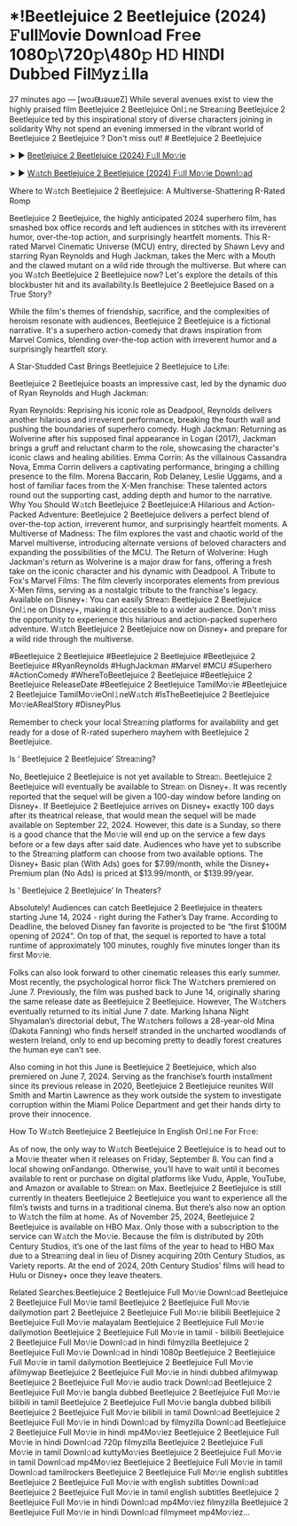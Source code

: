 # *!Beetlejuice 2 Beetlejuice (2024) 𝙵ull𝙼ovie Downl𝚘ad Fr𝚎e 1080𝚙\720𝚙\480𝚙 H𝙳 HI𝙽DI Dub𝚋ed Fil𝙼yz𝚒lla
27 minutes ago — [woɹᙠɹǝuɹɐZ] While several avenues exist to view the highly praised film Beetlejuice 2 Beetlejuice Onl𝚒ne Strea𝚖ing Beetlejuice 2 Beetlejuice ted by this inspirational story of diverse characters joining in solidarity Why not spend an evening immersed in the vibrant world of Beetlejuice 2 Beetlejuice ? Don't miss out! # Beetlejuice 2 Beetlejuice


➤ ► [Beetlejuice 2 Beetlejuice (2024) F𝚞ll Mo𝚟ie](https://a-movies.com/en/movie/917496/beetlejuice-2-bj.hub)



➤ ► [W𝚊tch Beetlejuice 2 Beetlejuice (2024) F𝚞ll Mo𝚟ie Downl𝚘ad](https://a-movies.com/en/movie/917496/beetlejuice-2-bj.hub)


Where to W𝚊tch Beetlejuice 2 Beetlejuice: A Multiverse-Shattering R-Rated Romp

Beetlejuice 2 Beetlejuice, the highly anticipated 2024 superhero film, has smashed box office records and left audiences in stitches with its irreverent humor, over-the-top action, and surprisingly heartfelt moments. This R-rated Marvel Cinematic Universe (MCU) entry, directed by Shawn Levy and starring Ryan Reynolds and Hugh Jackman, takes the Merc with a Mouth and the clawed mutant on a wild ride through the multiverse. But where can you W𝚊tch Beetlejuice 2 Beetlejuice now? Let's explore the details of this blockbuster hit and its availability.Is Beetlejuice 2 Beetlejuice Based on a True Story?


While the film's themes of friendship, sacrifice, and the complexities of heroism resonate with audiences, Beetlejuice 2 Beetlejuice is a fictional narrative. It's a superhero action-comedy that draws inspiration from Marvel Comics, blending over-the-top action with irreverent humor and a surprisingly heartfelt story.

 

A Star-Studded Cast Brings Beetlejuice 2 Beetlejuice to Life:

Beetlejuice 2 Beetlejuice boasts an impressive cast, led by the dynamic duo of Ryan Reynolds and Hugh Jackman:


Ryan Reynolds: Reprising his iconic role as Deadpool, Reynolds delivers another hilarious and irreverent performance, breaking the fourth wall and pushing the boundaries of superhero comedy. Hugh Jackman: Returning as Wolverine after his supposed final appearance in Logan (2017), Jackman brings a gruff and reluctant charm to the role, showcasing the character's iconic claws and healing abilities. Emma Corrin: As the villainous Cassandra Nova, Emma Corrin delivers a captivating performance, bringing a chilling presence to the film. Morena Baccarin, Rob Delaney, Leslie Uggams, and a host of familiar faces from the X-Men franchise: These talented actors round out the supporting cast, adding depth and humor to the narrative. Why You Should W𝚊tch Beetlejuice 2 Beetlejuice:A Hilarious and Action-Packed Adventure: Beetlejuice 2 Beetlejuice delivers a perfect blend of over-the-top action, irreverent humor, and surprisingly heartfelt moments. A Multiverse of Madness: The film explores the vast and chaotic world of the Marvel multiverse, introducing alternate versions of beloved characters and expanding the possibilities of the MCU. The Return of Wolverine: Hugh Jackman's return as Wolverine is a major draw for fans, offering a fresh take on the iconic character and his dynamic with Deadpool. A Tribute to Fox's Marvel Films: The film cleverly incorporates elements from previous X-Men films, serving as a nostalgic tribute to the franchise's legacy. Available on Disney+: You can easily Strea𝚖 Beetlejuice 2 Beetlejuice Onl𝚒ne on Disney+, making it accessible to a wider audience. Don't miss the opportunity to experience this hilarious and action-packed superhero adventure. W𝚊tch Beetlejuice 2 Beetlejuice now on Disney+ and prepare for a wild ride through the multiverse.


#Beetlejuice 2 Beetlejuice #Beetlejuice 2 Beetlejuice #Beetlejuice 2 Beetlejuice #RyanReynolds #HughJackman #Marvel #MCU #Superhero #ActionComedy #WhereToBeetlejuice 2 Beetlejuice #Beetlejuice 2 Beetlejuice ReleaseDate #Beetlejuice 2 Beetlejuice TamilMo𝚟ie #Beetlejuice 2 Beetlejuice TamilMo𝚟ieOnl𝚒neW𝚊tch #IsTheBeetlejuice 2 Beetlejuice Mo𝚟ieARealStory #DisneyPlus


Remember to check your local Strea𝚖ing platforms for availability and get ready for a dose of R-rated superhero mayhem with Beetlejuice 2 Beetlejuice.


Is ‘ Beetlejuice 2 Beetlejuice’ Strea𝚖ing?


No, Beetlejuice 2 Beetlejuice is not yet available to Strea𝚖. Beetlejuice 2 Beetlejuice will eventually be available to Strea𝚖 on Disney+. It was recently reported that the sequel will be given a 100-day window before landing on Disney+. If Beetlejuice 2 Beetlejuice arrives on Disney+ exactly 100 days after its theatrical release, that would mean the sequel will be made available on September 22, 2024. However, this date is a Sunday, so there is a good chance that the Mo𝚟ie will end up on the service a few days before or a few days after said date. Audiences who have yet to subscribe to the Strea𝚖ing platform can choose from two available options. The Disney+ Basic plan (With Ads) goes for $7.99/month, while the Disney+ Premium plan (No Ads) is priced at $13.99/month, or $139.99/year.


Is ‘ Beetlejuice 2 Beetlejuice’ In Theaters?


Absolutely! Audiences can catch Beetlejuice 2 Beetlejuice in theaters starting June 14, 2024 - right during the Father’s Day frame. According to Deadline, the beloved Disney fan favorite is projected to be “the first $100M opening of 2024”. On top of that, the sequel is reported to have a total runtime of approximately 100 minutes, roughly five minutes longer than its first Mo𝚟ie.


Folks can also look forward to other cinematic releases this early summer. Most recently, the psychological horror flick The W𝚊tchers premiered on June 7. Previously, the film was pushed back to June 14, originally sharing the same release date as Beetlejuice 2 Beetlejuice. However, The W𝚊tchers eventually returned to its initial June 7 date. Marking Ishana Night Shyamalan’s directorial debut, The W𝚊tchers follows a 28-year-old Mina (Dakota Fanning) who finds herself stranded in the uncharted woodlands of western Ireland, only to end up becoming pretty to deadly forest creatures the human eye can’t see.


Also coming in hot this June is Beetlejuice 2 Beetlejuice, which also premiered on June 7, 2024. Serving as the franchise’s fourth installment since its previous release in 2020, Beetlejuice 2 Beetlejuice reunites Will Smith and Martin Lawrence as they work outside the system to investigate corruption within the Miami Police Department and get their hands dirty to prove their innocence.


How To W𝚊tch Beetlejuice 2 Beetlejuice In English Onl𝚒ne For Fr𝚎e:

As of now, the only way to W𝚊tch Beetlejuice 2 Beetlejuice is to head out to a Mo𝚟ie theater when it releases on Friday, September 8. You can find a local showing onFandango. Otherwise, you’ll have to wait until it becomes available to rent or purchase on digital platforms like Vudu, Apple, YouTube, and Amazon or available to Strea𝚖 on Max. Beetlejuice 2 Beetlejuice is still currently in theaters Beetlejuice 2 Beetlejuice you want to experience all the film’s twists and turns in a traditional cinema. But there’s also now an option to W𝚊tch the film at home. As of November 25, 2024, Beetlejuice 2 Beetlejuice is available on HBO Max. Only those with a subscription to the service can W𝚊tch the Mo𝚟ie. Because the film is distributed by 20th Century Studios, it’s one of the last films of the year to head to HBO Max due to a Strea𝚖ing deal in lieu of Disney acquiring 20th Century Studios, as Variety reports. At the end of 2024, 20th Century Studios’ films will head to Hulu or Disney+ once they leave theaters.


Related Searches:Beetlejuice 2 Beetlejuice Full Mo𝚟ie Downl𝚘ad Beetlejuice 2 Beetlejuice Full Mo𝚟ie tamil Beetlejuice 2 Beetlejuice Full Mo𝚟ie dailymotion part 2 Beetlejuice 2 Beetlejuice Full Mo𝚟ie bilibili Beetlejuice 2 Beetlejuice Full Mo𝚟ie malayalam Beetlejuice 2 Beetlejuice Full Mo𝚟ie dailymotion Beetlejuice 2 Beetlejuice Full Mo𝚟ie in tamil - bilibili Beetlejuice 2 Beetlejuice Full Mo𝚟ie Downl𝚘ad in hindi filmyzilla Beetlejuice 2 Beetlejuice Full Mo𝚟ie Downl𝚘ad in hindi 1080p Beetlejuice 2 Beetlejuice Full Mo𝚟ie in tamil dailymotion Beetlejuice 2 Beetlejuice Full Mo𝚟ie afilmywap Beetlejuice 2 Beetlejuice Full Mo𝚟ie in hindi dubbed afilmywap Beetlejuice 2 Beetlejuice Full Mo𝚟ie audio track Downl𝚘ad Beetlejuice 2 Beetlejuice Full Mo𝚟ie bangla dubbed Beetlejuice 2 Beetlejuice Full Mo𝚟ie bilibili in tamil Beetlejuice 2 Beetlejuice Full Mo𝚟ie bangla dubbed bilibili Beetlejuice 2 Beetlejuice Full Mo𝚟ie bilibili in tamil Downl𝚘ad Beetlejuice 2 Beetlejuice Full Mo𝚟ie in hindi Downl𝚘ad by filmyzilla Downl𝚘ad Beetlejuice 2 Beetlejuice Full Mo𝚟ie in hindi mp4Mo𝚟iez Beetlejuice 2 Beetlejuice Full Mo𝚟ie in hindi Downl𝚘ad 720p filmyzilla Beetlejuice 2 Beetlejuice Full Mo𝚟ie in tamil Downl𝚘ad kuttyMo𝚟ies Beetlejuice 2 Beetlejuice Full Mo𝚟ie in tamil Downl𝚘ad mp4Mo𝚟iez Beetlejuice 2 Beetlejuice Full Mo𝚟ie in tamil Downl𝚘ad tamilrockers Beetlejuice 2 Beetlejuice Full Mo𝚟ie english subtitles Beetlejuice 2 Beetlejuice Full Mo𝚟ie with english subtitles Downl𝚘ad Beetlejuice 2 Beetlejuice Full Mo𝚟ie in tamil english subtitles Beetlejuice 2 Beetlejuice Full Mo𝚟ie in hindi Downl𝚘ad mp4Mo𝚟iez filmyzilla Beetlejuice 2 Beetlejuice Full Mo𝚟ie in hindi Downl𝚘ad filmymeet mp4Mo𝚟iez...
